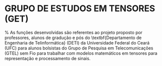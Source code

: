 # GRUPO DE ESTUDOS EM TENSORES (GET)

% As funções desenvolvidas são referentes ao projeto proposto por professores, alunos de gradução e pós do \textbf{Departamento de Engenharia de Telinformática} (DETI) da Universidade Federal do Ceará (UFC) para alunos bolsistas do Grupo de Pesquisa em Telecomunicações (GTEL) sem Fio para trabalhar com modelos matemáticos em tensores para representação e processamento de sinais.
